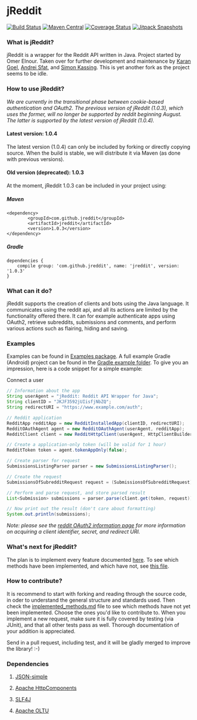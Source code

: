 jReddit
=====

[![Build Status](https://travis-ci.org/jReddit/jReddit.png?branch=master)](https://travis-ci.org/jReddit/jReddit)
[![Maven Central](https://maven-badges.herokuapp.com/maven-central/com.github.jreddit/jreddit/badge.svg?style=flat)](https://maven-badges.herokuapp.com/maven-central/com.github.jreddit/jreddit)
[![Coverage Status](https://coveralls.io/repos/jReddit/jReddit/badge.svg)](https://coveralls.io/r/jReddit/jReddit)
[![Jitpack Snapshots](https://jitpack.io/v/iSnow/jReddit.svg)](https://jitpack.io/#iSnow/jReddit)

### What is jReddit?
jReddit is a wrapper for the Reddit API written in Java. Project started by Omer Elnour. Taken over for further development and maintenance by [Karan Goel](https://github.com/karan), [Andrei Sfat](https://github.com/sfat), and [Simon Kassing](https://github.com/snkas). This is yet another fork as the project seems to be idle.

### How to use jReddit?
*We are currently in the transitional phase between cookie-based authentication and OAuth2. The previous version of jReddit (1.0.3), which uses the former, will no longer be supported by reddit beginning August. The latter is supported by the latest version of jReddit (1.0.4).*

#### Latest version: 1.0.4
The latest version (1.0.4) can only be included by forking or directly copying source. When the build is stable, we will distribute it via Maven (as done with previous versions).

#### Old version (deprecated): 1.0.3

At the moment, jReddit 1.0.3 can be included in your project using:

##### Maven
```
<dependency>
        <groupId>com.github.jreddit</groupId>
        <artifactId>jreddit</artifactId>
        <version>1.0.3</version>
</dependency>
```

##### Gradle
```
dependencies {
    compile group: 'com.github.jreddit', name: 'jreddit', version: '1.0.3'
}
```
### What can it do?
jReddit supports the creation of clients and bots using the Java language. It communicates using the reddit api, and all its actions are limited by the functionality offered there. It can for example authenticate apps using OAuth2, retrieve subreddits, submissions and comments, and perform various actions such as flairing, hiding and saving.

### Examples
Examples can be found in [Examples package](https://github.com/jReddit/jReddit/tree/master/src/main/java/examples). A full example Gradle (Android) project can be found in the [Gradle example folder](https://github.com/jReddit/jReddit/tree/master/examples/Jreddit-sample-project). To give you an impression, here is a code snippet for a simple example:

Connect a user
```java
// Information about the app
String userAgent = "jReddit: Reddit API Wrapper for Java";
String clientID = "JKJF3592jUIisfjNbZQ";
String redirectURI = "https://www.example.com/auth";

// Reddit application
RedditApp redditApp = new RedditInstalledApp(clientID, redirectURI);
RedditOAuthAgent agent = new RedditOAuthAgent(userAgent, redditApp);    
RedditClient client = new RedditHttpClient(userAgent, HttpClientBuilder.create().build());

// Create a application-only token (will be valid for 1 hour)
RedditToken token = agent.tokenAppOnly(false);

// Create parser for request
SubmissionsListingParser parser = new SubmissionsListingParser();

// Create the request
SubmissionsOfSubredditRequest request = (SubmissionsOfSubredditRequest) new SubmissionsOfSubredditRequest("programming", SubmissionSort.HOT).setLimit(100);

// Perform and parse request, and store parsed result
List<Submission> submissions = parser.parse(client.get(token, request));

// Now print out the result (don't care about formatting)
System.out.println(submissions);
```

*Note: please see the [reddit OAuth2 information page](https://github.com/reddit/reddit/wiki/OAuth2) for more information on acquiring a client identifier, secret, and redirect URI.*

### What's next for jReddit?
The plan is to implement every feature documented [here](http://www.reddit.com/dev/api). To see which methods have been implemented, and which have not, see [this file](https://github.com/karan/jReddit/blob/master/implemented_methods.md).

### How to contribute?
It is recommend to start with forking and reading through the source code, in oder to understand the general structure and standards used. Then check the [implemented_methods.md](https://github.com/karan/jReddit/blob/master/implemented_methods.md) file to see which methods have not yet been implemented. Choose the ones you'd like to contribute to. When you implement a new request, make sure it is fully covered by testing (via JUnit), and that all other tests pass as well. Thorough documentation of your addition is appreciated.

Send in a pull request, including test, and it will be gladly merged to improve the library! :-)

### Dependencies
1. [JSON-simple](http://code.google.com/p/json-simple/)

2. [Apache HttpComponents](https://hc.apache.org/)

3. [SLF4J](http://www.slf4j.org/)

4. [Apache OLTU](https://oltu.apache.org/)

